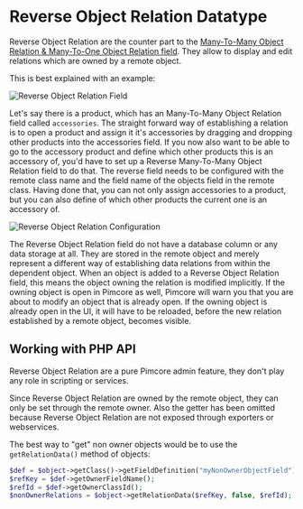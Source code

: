 # Reverse Object Relation Datatype

Reverse Object Relation are the counter part to the [Many-To-Many Object Relation & Many-To-One Object Relation field](70_Relation_Types.md).
They allow to display and edit relations which are owned by a remote object. 

This is best explained with an example: 

![Reverse Object Relation Field](../../../img/classes-datatypes-nonownerobject1.png)

Let's say there is a product, which has an Many-To-Many Object Relation field called `accessories`. The straight forward way of establishing 
a relation is to open a product and assign it it's accessories by dragging and dropping other products into the 
accessories field. If you now also want to be able to go to the accessory product and define which other products 
this is an accessory of, you'd have to set up a Reverse Many-To-Many Object Relation field to do that. The reverse field needs to be configured 
with the remote class name and the field name of the objects field in the remote class. Having done that, you can 
not only assign accessories to a product, but you can also define of which other products the current one is an accessory of.


![Reverse Object Relation Configuration](../../../img/classes-datatypes-nonownerobject2.png)


The Reverse Object Relation field do not have a database column or any data storage at all. They are stored in the remote object and 
merely represent a different way of establishing data relations from within the dependent object. When an object is added 
to a Reverse Object Relation field, this means the object owning the relation is modified implicitly. If the owning object is open in 
Pimcore as well, Pimcore will warn you that you are about to modify an object that is already open. If the owning
object is already open in the UI, it will have to be reloaded, before the new relation established by a remote object, 
becomes visible.


## Working with PHP API
Reverse Object Relation are a pure Pimcore admin feature, they don't play any role in scripting or services.

Since Reverse Object Relation are owned by the remote object, they can only be set through the remote owner. Also the getter 
has been omitted because Reverse Object Relation are not exposed through exporters or webservices.

The best way to "get" non owner objects would be to use the `getRelationData()` method of objects:

```php
$def = $object->getClass()->getFieldDefinition("myNonOwnerObjectField");
$refKey = $def->getOwnerFieldName();
$refId = $def->getOwnerClassId();
$nonOwnerRelations = $object->getRelationData($refKey, false, $refId);
```

